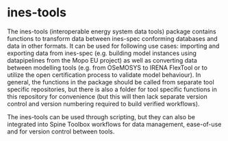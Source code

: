 # ines-tools

The ines-tools (interoperable energy system data tools) package contains functions to transform data between ines-spec conforming databases and data in other formats. It can be used for following use cases: importing and exporting data from ines-spec (e.g. building model instances using datapipelines from the Mopo EU project) as well as converting data between modelling tools (e.g. from OSeMOSYS to IRENA FlexTool or to utilize the open certification process to validate model behaviour). In general, the functions in the package should be called from separate tool specific repositories, but there is also a folder for tool specific functions in this repository for convenience (but this will then lack separate version control and version numbering required to build verified workflows).

The ines-tools can be used through scripting, but they can also be integrated into Spine Toolbox workflows for data management, ease-of-use and for version control between tools.

<!-- To Do: Add a more detailed explanation (with examples) to the documentation. -->

